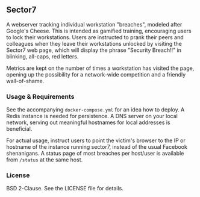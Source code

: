 ## Sector7

A webserver tracking individual workstation "breaches", modeled after Google's Cheese. This is intended as gamified training, encouraging users to lock their workstations. Users are instructed to prank their peers and colleagues when they leave their workstations unlocked by visiting the Sector7 web page, which will display the phrase "Security Breach!!" in blinking, all-caps, red letters.

Metrics are kept on the number of times a workstation has visited the page, opening up the possibility for a network-wide competition and a friendly wall-of-shame.

### Usage & Requirements

See the accompanying `docker-compose.yml` for an idea how to deploy. A Redis instance is needed for persistence. A DNS server on your local network, serving out meaningful hostnames for local addresses is beneficial.

For actual usage, instruct users to point the victim's browser to the IP or hostname of the instance running sector7, instead of the usual Facebook shenanigans. A status page of most breaches per host/user is available from `/status` at the same host.

### License

BSD 2-Clause. See the LICENSE file for details.
